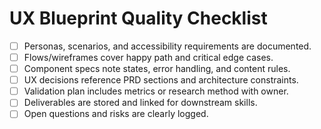 # UX Blueprint Quality Checklist

- [ ] Personas, scenarios, and accessibility requirements are documented.
- [ ] Flows/wireframes cover happy path and critical edge cases.
- [ ] Component specs note states, error handling, and content rules.
- [ ] UX decisions reference PRD sections and architecture constraints.
- [ ] Validation plan includes metrics or research method with owner.
- [ ] Deliverables are stored and linked for downstream skills.
- [ ] Open questions and risks are clearly logged.
